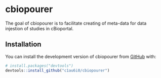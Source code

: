 
<!-- README.md is generated from README.Rmd. Please edit that file -->

# cbiopourer

<!-- badges: start -->
<!-- badges: end -->

The goal of cbiopourer is to facilitate creating of meta-data for data
injestion of studies in cBioportal.

## Installation

You can install the development version of cbiopourer from
[GitHub](https://github.com/) with:

``` r
# install.packages("devtools")
devtools::install_github("c1au6i0/cbiopourer")
```
